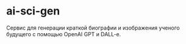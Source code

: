 # ai-sci-gen
Сервис для генерации краткой биографии и изображения ученого будущего с помощью OpenAI GPT и DALL-e. 
